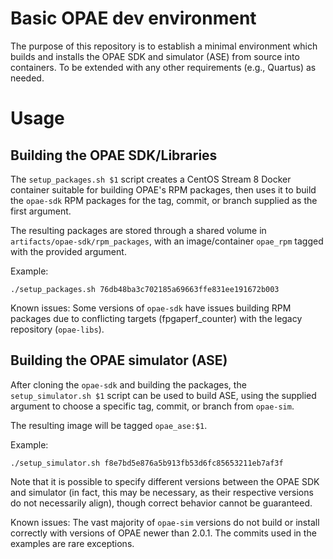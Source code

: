 # Basic OPAE dev environment
The purpose of this repository is to establish a minimal environment which builds and installs the OPAE SDK and simulator (ASE) from source into containers.
To be extended with any other requirements (e.g., Quartus) as needed.

# Usage
## Building the OPAE SDK/Libraries
The `setup_packages.sh $1` script creates a CentOS Stream 8 Docker container suitable for building OPAE's RPM packages, then uses it to build the `opae-sdk` RPM packages for the tag, commit, or branch supplied as the first argument.

The resulting packages are stored through a shared volume in `artifacts/opae-sdk/rpm_packages`, with an image/container `opae_rpm` tagged with the provided argument.

Example:
```
./setup_packages.sh 76db48ba3c702185a69663ffe831ee191672b003
```

Known issues: Some versions of `opae-sdk` have issues building RPM packages due to conflicting targets (fpgaperf_counter) with the legacy repository (`opae-libs`).

## Building the OPAE simulator (ASE)
After cloning the `opae-sdk` and building the packages, the `setup_simulator.sh $1` script can be used to build ASE, using the supplied argument to choose a specific tag, commit, or branch from `opae-sim`.

The resulting image will be tagged `opae_ase:$1`.

Example:
```
./setup_simulator.sh f8e7bd5e876a5b913fb53d6fc85653211eb7af3f
```

Note that it is possible to specify different versions between the OPAE SDK and simulator (in fact, this may be necessary, as their respective versions do not necessarily align), though correct behavior cannot be guaranteed.

Known issues: The vast majority of `opae-sim` versions do not build or install correctly with versions of OPAE newer than 2.0.1. The commits used in the examples are rare exceptions.